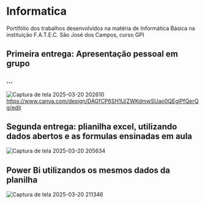 # Informatica
Portifólio dos trabalhos desenvolvidos na matéria de Informática Básica na instituição F.A.T.E.C. São José dos Campos, curso GPI
## Primeira entrega: Apresentação pessoal em grupo
### ...
![Captura de tela 2025-03-20 202610](https://github.com/user-attachments/assets/b19ee997-d007-46cf-b5c3-d2e5296dd573)
https://www.canva.com/design/DAGfCP6SH1U/ZWKdmwSUao0QEglPfQerQg/edit
## Segunda entrega: plianilha excel, utilizando dados abertos e as formulas ensinadas em aula
![Captura de tela 2025-03-20 205634](https://github.com/user-attachments/assets/732f4624-7f35-4d79-8cf4-e21a47fd8885)
## Power Bi utilizandos os mesmos dados da planilha
![Captura de tela 2025-03-20 211346](https://github.com/user-attachments/assets/a87e6e3c-3413-44ae-9f71-83985c56b3af)

